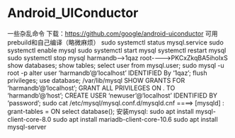 # Android_UIConductor
一些杂乱命令
下载：https://github.com/google/android-uiconductor
可用prebuild和自己编译（略微麻烦）
sudo systemctl status mysql.service
sudo systemctl enable mysql
sudo systemctl start mysql
systemctl restart mysql
sudo systemctl stop mysql
harmandb—>1qaz
root---->PKCxZkqBA5ihoIxS
show databases;
show tables;
select user from mysql.user;
sudo mysql -u root -p
alter user ‘harmandb’@‘localhost’ IDENTIFIED By ‘1qaz’;
flush privileges;
use database;
/var/lib/mysql
SHOW GRANTS FOR ‘harmandb’@‘localhost’;
GRANT ALL PRIVILEGES ON . TO ‘harmandb’@‘host’;
CREATE USER ‘newuser’@‘localhost’ IDENTIFIED BY ‘password’;
sudo cat /etc/mysql/mysql.conf.d/mysqld.cnf ====> [mysqld] : grant-tables = ON
select database();
安装mysql:
sudo apt install mysql-client-core-8.0
sudo apt install mariadb-client-core-10.6
sudo apt install mysql-server
